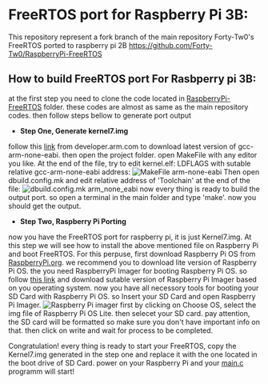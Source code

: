 # FreeRTOS port for Raspberry Pi 3B:

This repository represent a fork branch of the main repository Forty-Tw0's FreeRTOS ported to raspberry pi 2B
https://github.com/Forty-Tw0/RaspberryPi-FreeRTOS

## How to build FreeRTOS port For Rasbperry pi 3B:
at the first step you need to clone the code located in [RaspberryPi-FreeRTOS](https://github.com/m-derakhshan/RaspberryPi_Port/tree/main/RaspberryPi-FreeRTOS) folder.  these codes are almost as same as the main repository codes. then follow steps bellow to generate port output
 - **Step One, Generate kernel7.img**

follow this [link](https://developer.arm.com/tools-and-software/open-source-software/developer-tools/gnu-toolchain/gnu-rm/downloads) from developer.arm.com to download latest version of gcc-arm-none-eabi.
then open the project folder. open MakeFile with any editor you like. At the end of the file, try to edit kernel.elf: LDFLAGS with sutable relative gcc-arm-none-eabi address:
![MakeFile arm-none-eabi](https://s4.uupload.ir/files/screenshot_2021-07-22_084647_5peu.png)
Then open dbuild.config.mk and edit relative address of 'Toolchain' at the end of the file:
![dbuild.config.mk arm_none_eabi](https://s4.uupload.ir/files/screenshot_2021-07-22_085214_tkc.png)
now every thing is ready to build the output port. so open a terminal in the main folder and type 'make'. now you should get the output.
 - **Step Two, Raspberry Pi Porting**
 
now you have the FreeRTOS port for raspberry pi, it is just Kernel7.img. At this step we will see how to install the above mentioned file on Raspberry Pi and boot FreeRTOS.
For this perpuse, first download Raspberry Pi OS from [RaspberryPi.org](https://www.raspberrypi.org/software/operating-systems/#raspberry-pi-os-32-bit).
we recommend you to download lite version of Raspberry Pi OS.
the you need RaspberryPi Imager for booting Raspberry Pi OS. so follow [this link](https://www.raspberrypi.org/software/) and download sutable version of Raspberry Pi Imager based on you operating system.
now you have all necessory tools for booting your SD Card with Raspberry Pi OS.
so Insert your SD Card and open Raspberry Pi Imager.
![Raspberry Pi imager](https://s4.uupload.ir/files/screenshot_2021-07-22_091621_rsjl.png)
first by clicking on Choose OS, select the img file of Raspberry Pi OS Lite. then selecet your SD card. pay attention, the SD card will be formatted so make sure you don't have important info on that. then click on write and wait for process to be completed.

Congratulation! every thing is ready to start your FreeRTOS, copy the Kernel7.img generated in the step one and replace it with the one located in the boot drive of SD Card. power on your Raspberry Pi and your [main.c](https://github.com/m-derakhshan/RaspberryPi_Port/blob/main/RaspberryPi-FreeRTOS/Demo/main.c) programm will start!
